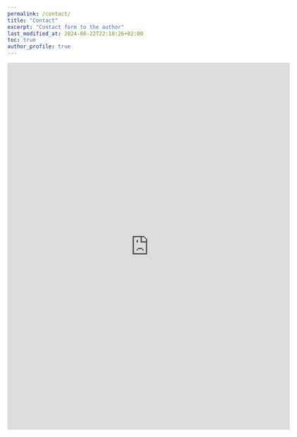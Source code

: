 ```yaml
---
permalink: /contact/
title: "Contact"
excerpt: "Contact form to the author"
last_modified_at: 2024-08-22T22:18:26+02:00
toc: true
author_profile: true
---
```


<iframe src="https://docs.google.com/forms/d/e/1FAIpQLSeS0Kt9P_5VDf91zAzEk-lUwGTMtOFKdSwEgq1g9MceVg29oA/viewform?embedded=true" width="640" height="833" frameborder="0" marginheight="0" marginwidth="0">Ładuję…</iframe>